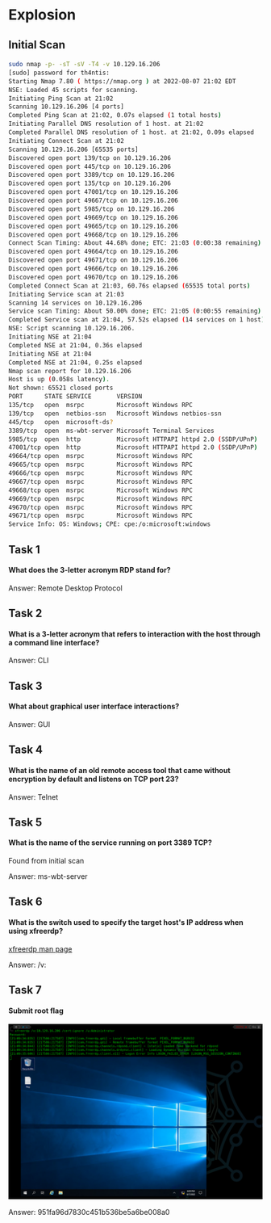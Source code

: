 # Explosion

## Initial Scan

```bash
sudo nmap -p- -sT -sV -T4 -v 10.129.16.206
[sudo] password for th4ntis: 
Starting Nmap 7.80 ( https://nmap.org ) at 2022-08-07 21:02 EDT
NSE: Loaded 45 scripts for scanning.
Initiating Ping Scan at 21:02
Scanning 10.129.16.206 [4 ports]
Completed Ping Scan at 21:02, 0.07s elapsed (1 total hosts)
Initiating Parallel DNS resolution of 1 host. at 21:02
Completed Parallel DNS resolution of 1 host. at 21:02, 0.09s elapsed
Initiating Connect Scan at 21:02
Scanning 10.129.16.206 [65535 ports]
Discovered open port 139/tcp on 10.129.16.206
Discovered open port 445/tcp on 10.129.16.206
Discovered open port 3389/tcp on 10.129.16.206
Discovered open port 135/tcp on 10.129.16.206
Discovered open port 47001/tcp on 10.129.16.206
Discovered open port 49667/tcp on 10.129.16.206
Discovered open port 5985/tcp on 10.129.16.206
Discovered open port 49669/tcp on 10.129.16.206
Discovered open port 49665/tcp on 10.129.16.206
Discovered open port 49668/tcp on 10.129.16.206
Connect Scan Timing: About 44.68% done; ETC: 21:03 (0:00:38 remaining)
Discovered open port 49664/tcp on 10.129.16.206
Discovered open port 49671/tcp on 10.129.16.206
Discovered open port 49666/tcp on 10.129.16.206
Discovered open port 49670/tcp on 10.129.16.206
Completed Connect Scan at 21:03, 60.76s elapsed (65535 total ports)
Initiating Service scan at 21:03
Scanning 14 services on 10.129.16.206
Service scan Timing: About 50.00% done; ETC: 21:05 (0:00:55 remaining)
Completed Service scan at 21:04, 57.52s elapsed (14 services on 1 host)
NSE: Script scanning 10.129.16.206.
Initiating NSE at 21:04
Completed NSE at 21:04, 0.36s elapsed
Initiating NSE at 21:04
Completed NSE at 21:04, 0.25s elapsed
Nmap scan report for 10.129.16.206
Host is up (0.058s latency).
Not shown: 65521 closed ports
PORT      STATE SERVICE       VERSION
135/tcp   open  msrpc         Microsoft Windows RPC
139/tcp   open  netbios-ssn   Microsoft Windows netbios-ssn
445/tcp   open  microsoft-ds?
3389/tcp  open  ms-wbt-server Microsoft Terminal Services
5985/tcp  open  http          Microsoft HTTPAPI httpd 2.0 (SSDP/UPnP)
47001/tcp open  http          Microsoft HTTPAPI httpd 2.0 (SSDP/UPnP)
49664/tcp open  msrpc         Microsoft Windows RPC
49665/tcp open  msrpc         Microsoft Windows RPC
49666/tcp open  msrpc         Microsoft Windows RPC
49667/tcp open  msrpc         Microsoft Windows RPC
49668/tcp open  msrpc         Microsoft Windows RPC
49669/tcp open  msrpc         Microsoft Windows RPC
49670/tcp open  msrpc         Microsoft Windows RPC
49671/tcp open  msrpc         Microsoft Windows RPC
Service Info: OS: Windows; CPE: cpe:/o:microsoft:windows
```

## Task 1

#### What does the 3-letter acronym RDP stand for?

Answer: Remote Desktop Protocol

## Task 2

#### What is a 3-letter acronym that refers to interaction with the host through a command line interface?

Answer: CLI

## Task 3

#### What about graphical user interface interactions?

Answer:  GUI

## Task 4

#### What is the name of an old remote access tool that came without encryption by default and listens on TCP port 23?

Answer: Telnet

## Task 5

#### What is the name of the service running on port 3389 TCP?

Found from initial scan

Answer: ms-wbt-server

## Task 6

#### What is the switch used to specify the target host's IP address when using xfreerdp?

[xfreerdp man page](https://www.mankier.com/1/xfreerdp)

Answer: /v:

## Task 7

#### Submit root flag

![](<../../../../.gitbook/assets/image (3).png>)

Answer: 951fa96d7830c451b536be5a6be008a0
